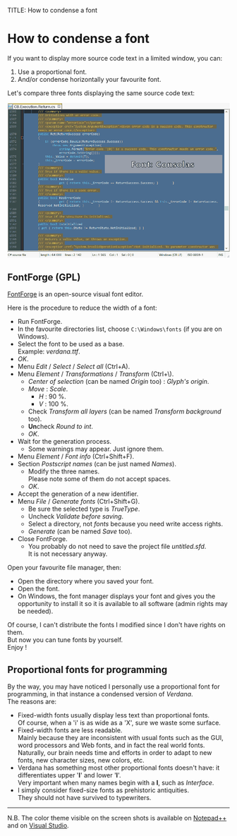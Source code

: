 TITLE: How to condense a font

# How to condense a font

If you want to display more source code text in a limited window, you can:
1. Use a proportional font.
2. And/or condense horizontally your favourite font.

Let's compare three fonts displaying the same source code text:

<img src="How to condense a font - fonts anim.gif" style="width:40rem;max-width:100%" alt="" >

## FontForge (GPL)

[FontForge](https://github.com/fontforge/fontforge/releases) is an open-source visual font editor.

Here is the procedure to reduce the width of a font:
- Run FontForge.
- In the favourite directories list, choose `C:\Windows\fonts` (if you are on Windows).
- Select the font to be used as a base.  
Example: _verdana.ttf_.
- _OK_.
- Menu _Edit_ / _Select_ / _Select all_ (Ctrl+A).
- Menu _Element_ / _Transformations_ / _Transform_ (Ctrl+\\).
   - _Center of selection_ (can be named _Origin_ too) : _Glyph's origin_.
   - _Move_ : _Scale_.
      - _H_ : 90 %.
	  - _V_ : 100 %.
   - Check _Transform all layers_ (can be named _Transform background_ too).
   - **Un**check _Round to int_.
   - _OK_.
-  Wait for the generation process.
   - Some warnings may appear. Just ignore them.
- Menu _Element_ / _Font info_ (Ctrl+Shift+F).
- Section _Postscript names_ (can be just named _Names_).
	- Modify the three names.  
	Please note some of them do not accept spaces.
	- _OK_.
- Accept the generation of a new identifier.
- Menu _File_ / _Generate fonts_ (Ctrl+Shift+G).
	- Be sure the selected type is _TrueType_.
	- Uncheck _Validate before saving_.
	- Select a directory, not _fonts_ because you need write access rights.
	- _Generate_ (can be named _Save_ too).
- Close FontForge.
	- You probably do not need to save the project file _untitled.sfd_.  
It is not necessary anyway.

Open your favourite file manager, then:
- Open the directory where you saved your font.
- Open the font.
- On Windows, the font manager displays your font and gives you the opportunity to install it so it is available to all software (admin rights may be needed).

Of course, I can't distribute the fonts I modified since I don't have rights on them.  
But now you can tune fonts by yourself.  
Enjoy !

## Proportional fonts for programming

By the way, you may have noticed I personally use a proportional font for programming, in that instance a condensed version of _Verdana_.  
The reasons are:
- Fixed-width fonts usually display less text than proportional fonts.  
Of course, when a 'i' is as wide as a 'X', sure we waste some surface.
- Fixed-width fonts are less readable.  
Mainly because they are inconsistent with usual fonts such as the GUI, word processors and Web fonts, and in fact the real world fonts.  
Naturally, our brain needs time and efforts in order to adapt to new fonts, new character sizes, new colors, etc.
- Verdana has something most other proportional fonts doesn't have: it differentiates upper '**I**' and lower '**l**'.  
Very important when many names begin with a **I**, such as _Interface_.
- I simply consider fixed-size fonts as prehistoric antiquities.  
They should not have survived to typewriters.

---
N.B. The color theme visible on the screen shots is available on [Notepad++](https://github.com/ChrisBertrandDotNet/Programming-in-blue/tree/master/Notepad%2B%2B) and on [Visual Studio](https://github.com/ChrisBertrandDotNet/Programming-in-blue/tree/master/Visual%20Studio).

